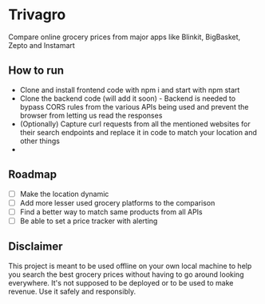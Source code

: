 # Trivagro
Compare online grocery prices from major apps like Blinkit, BigBasket, Zepto and Instamart

## How to run
- Clone and install frontend code with npm i and start with npm start
- Clone the backend code (will add it soon) - Backend is needed to bypass CORS rules from the various APIs being used and prevent the browser from letting us read the responses
- (Optionally) Capture curl requests from all the mentioned websites for their search endpoints and replace it in code to match your location and other things
- 
## Roadmap
- [ ] Make the location dynamic
- [ ] Add more lesser used grocery platforms to the comparison
- [ ] Find a better way to match same products from all APIs
- [ ] Be able to set a price tracker with alerting

## Disclaimer
This project is meant to be used offline on your own local machine to help you search the best grocery prices without having to go around looking everywhere. It's not supposed to be deployed or to be used to make revenue. Use it safely and responsibly.
